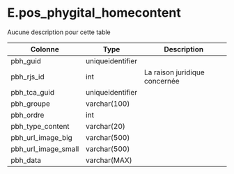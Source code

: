 # E.pos_phygital_homecontent

Aucune description pour cette table

Colonne|Type|Description
---|---|---
pbh_guid|uniqueidentifier|
pbh_rjs_id|int|La raison juridique concernée 
pbh_tca_guid|uniqueidentifier|
pbh_groupe|varchar(100)|
pbh_ordre|int|
pbh_type_content|varchar(20)|
pbh_url_image_big|varchar(500)|
pbh_url_image_small|varchar(500)|
pbh_data|varchar(MAX)|
